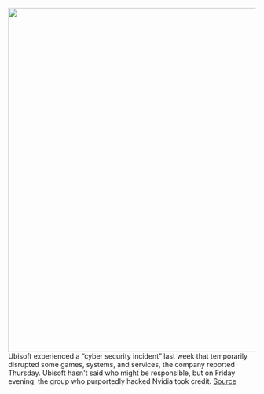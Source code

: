 <img src='https://cdn.vox-cdn.com/thumbor/4Lc0_YCNF0vAhnuaY9WVPQzQ4JY=/0x0:2040x1360/1200x800/filters:focal(857x517:1183x843)/cdn.vox-cdn.com/uploads/chorus_image/image/70609496/acastro_190528_1777_ubisoft_0002.0.0.jpg' width='700px' /><br/>
Ubisoft experienced a “cyber security incident” last week that temporarily disrupted some games, systems, and services, the company reported Thursday. Ubisoft hasn't said who might be responsible, but on Friday evening, the group who purportedly hacked Nvidia took credit.
<a href='https://www.theverge.com/2022/3/11/22972768/ubisoft-cyber-security-incident-hack'> Source <a/>